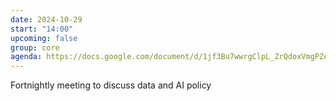 ```yaml
---
date: 2024-10-29
start: "14:00"
upcoming: false
group: core
agenda: https://docs.google.com/document/d/1jf3Bu7wwrgClpL_ZrQdoxVmgPZe7VpgrV7IRZIgNi_w/edit?usp=sharing
--- 
```

Fortnightly meeting to discuss data and AI policy